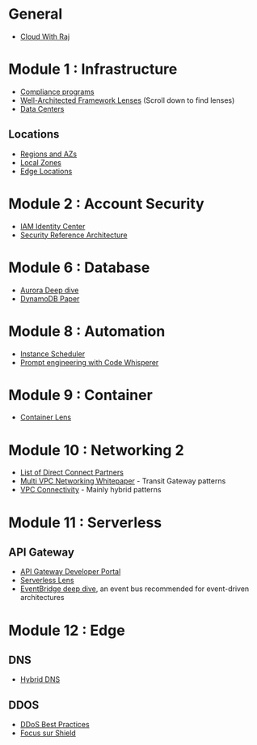 # General

* [Cloud With Raj](https://www.youtube.com/@cloudwithraj)

# Module 1 : Infrastructure

* [Compliance programs](https://aws.amazon.com/compliance/programs/)
* [Well-Architected Framework Lenses](https://aws.amazon.com/architecture/well-architected) (Scroll down to find lenses)
* [Data Centers](https://aws.amazon.com/compliance/data-center/data-centers/)

## Locations

* [Regions and AZs](https://aws.amazon.com/about-aws/global-infrastructure/regions_az/?p=ngi&loc=2)
* [Local Zones](https://aws.amazon.com/about-aws/global-infrastructure/localzones/locations/?nc=sn&loc=3&refid=c7cc5b76-1a72-46f2-936c-4ca12be47825)
* [Edge Locations](https://aws.amazon.com/cloudfront/features/?p=ugi&l=emea&whats-new-cloudfront.sort-by=item.additionalFields.postDateTime&whats-new-cloudfront.sort-order=desc)

# Module 2 : Account Security

* [IAM Identity Center](https://docs.aws.amazon.com/singlesignon/latest/userguide/what-is.html)
* [Security Reference Architecture](https://docs.aws.amazon.com/prescriptive-guidance/latest/security-reference-architecture/welcome.html)

# Module 6 : Database

* [Aurora Deep dive](https://pages.awscloud.com/rs/112-TZM-766/images/EV_modernize-your-databases-with-amazon-aurora_Mar-2021.pdf)
* [DynamoDB Paper](https://www.usenix.org/system/files/atc22-elhemali.pdf)

# Module 8 : Automation

* [Instance Scheduler](https://aws.amazon.com/solutions/implementations/instance-scheduler-on-aws/?did=fs_card&trk=fs_card)
* [Prompt engineering with Code Whisperer](https://aws.amazon.com/blogs/devops/best-practices-for-prompt-engineering-with-amazon-codewhisperer/)

# Module 9 : Container

* [Container Lens](https://docs.aws.amazon.com/wellarchitected/latest/container-build-lens/container-build-lens.html)

# Module 10 : Networking 2

* [List of Direct Connect Partners](https://aws.amazon.com/directconnect/partners/)
* [Multi VPC Networking Whitepaper](https://docs.aws.amazon.com/whitepapers/latest/building-scalable-secure-multi-vpc-network-infrastructure/welcome.html) - Transit Gateway patterns
* [VPC Connectivity](https://docs.aws.amazon.com/whitepapers/latest/aws-vpc-connectivity-options/network-to-amazon-vpc-connectivity-options.html) - Mainly hybrid patterns

# Module 11 : Serverless

## API Gateway

* [API Gateway Developer Portal](https://github.com/awslabs/aws-api-gateway-developer-portal)
* [Serverless Lens](https://docs.aws.amazon.com/wellarchitected/latest/serverless-applications-lens/welcome.html)
* [EventBridge deep dive](https://www.youtube.com/watch?v=6X4lSPkn4ps), an event bus recommended for event-driven architectures

# Module 12 : Edge

## DNS

* [Hybrid DNS](https://docs.aws.amazon.com/whitepapers/latest/hybrid-cloud-dns-options-for-vpc/hybrid-cloud-dns-options-for-vpc.html)

## DDOS

* [DDoS Best Practices](https://docs.aws.amazon.com/whitepapers/latest/aws-best-practices-ddos-resiliency/aws-best-practices-ddos-resiliency.html)
* [Focus sur Shield](https://www.youtube.com/watch?v=5cfVebJ8wTo)

